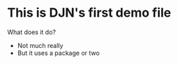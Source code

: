 # This is DJN's first demo file

What does it do?
- Not much really
- But it uses a package or two

